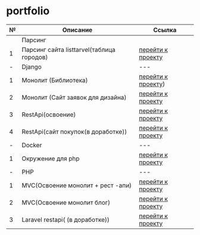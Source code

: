 # portfolio

| № | Описание| Ссылка |
|---|---|---|
|  | Парсинг ||
| 1 | Парсинг сайта listtarvel(таблица городов) | [перейти к проекту]() |
| - | Django | --- |
| 1 |Монолит (Библиотека) | [перейти к проекту](https://github.com/RMS1t/portfolio/tree/main/Django/Pet-projects/LocalLibrary)) |
| 2 | Монолит (Сайт заявок для дизайна) | [перейти к проекту](https://github.com/RMS1t/portfolio/tree/main/Django/Pet-projects/OrderBoard) |
| 3 | RestApi(освоение) | [перейти к проекту](https://github.com/RMS1t/portfolio/tree/main/Django/Pet-projects/SomeApiActions) |
| 4 | RestApi(сайт покупок(в доработке)) | [перейти к проекту](https://github.com/RMS1t/portfolio/tree/main/Django/Pet-projects/RestSimpleBuy/simplebuy) |
| - | Docker | --- |
| 1 | Окружение для php | [перейти к проекту](https://github.com/RMS1t/portfolio/tree/main/Docker/php-docker) |
| - | PHP | --- |
| 1 |MVC(Освоение монолит + рест -апи) | [перейти к проекту](https://github.com/RMS1t/portfolio/tree/main/PHP/Pet-projects/MVC_1) |
| 2 | MVC(Освоение монолит блог) | [перейти к проекту](https://github.com/RMS1t/portfolio/tree/main/PHP/Pet-projects/MVC_2) |
| 3 | Laravel restapi( (в доработке)) | [перейти к проекту](https://github.com/RMS1t/portfolio/tree/main/PHP/Pet-projects/Some_API_Actions) |



